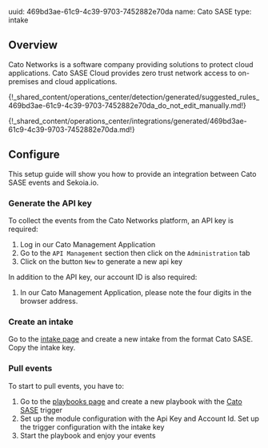 uuid: 469bd3ae-61c9-4c39-9703-7452882e70da
name: Cato SASE
type: intake

## Overview

Cato Networks is a software company providing solutions to protect cloud applications. Cato SASE Cloud provides zero trust network access to on-premises and cloud applications.

{!_shared_content/operations_center/detection/generated/suggested_rules_469bd3ae-61c9-4c39-9703-7452882e70da_do_not_edit_manually.md!}

{!_shared_content/operations_center/integrations/generated/469bd3ae-61c9-4c39-9703-7452882e70da.md!}

## Configure

This setup guide will show you how to provide an integration between Cato SASE events and Sekoia.io.

### Generate the API key

To collect the events from the Cato Networks platform, an API key is required:

1. Log in our Cato Management Application
2. Go to the `API Management` section then click on the `Administration` tab
3. Click on the button `New` to generate a new api key

In addition to the API key, our account ID is also required:

1. In our Cato Management Application, please note the four digits in the browser address.

### Create an intake

Go to the [intake page](https://app.sekoia.io/operations/intakes) and create a new intake from the format Cato SASE. Copy the intake key.

### Pull events

To start to pull events, you have to:

1. Go to the [playbooks page](https://app.sekoia.io/operations/playbooks) and create a new playbook with the [Cato SASE](../../../automate/library/cato_sase.md) trigger
2. Set up the module configuration with the Api Key and Account Id. Set up the trigger configuration with the intake key
3. Start the playbook and enjoy your events
